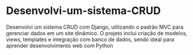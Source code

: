# Desenvolvi-um-sistema-CRUD
Desenvolvi um sistema CRUD com Django, utilizando o padrão MVC para gerenciar dados em um site dinâmico. O projeto inclui criação de modelos, views, templates e integração com banco de dados, sendo ideal para aprender desenvolvimento web com Python
